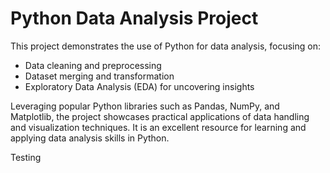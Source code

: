 # Python Data Analysis Project
 
This project demonstrates the use of Python for data analysis, focusing on:
 
- Data cleaning and preprocessing
- Dataset merging and transformation
- Exploratory Data Analysis (EDA) for uncovering insights
 
Leveraging popular Python libraries such as Pandas, NumPy, and Matplotlib, the project showcases practical applications of data handling and visualization techniques. It is an excellent resource for learning and applying data analysis skills in Python.

Testing 